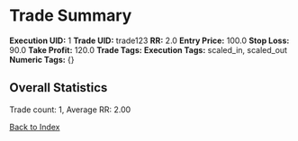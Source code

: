 # Trade Summary

**Execution UID:** 1
**Trade UID:** trade123
**RR:** 2.0
**Entry Price:** 100.0
**Stop Loss:** 90.0
**Take Profit:** 120.0
**Trade Tags:** 
**Execution Tags:** scaled_in, scaled_out
**Numeric Tags:** {}

## Overall Statistics
Trade count: 1, Average RR: 2.00

[Back to Index](index.md)
